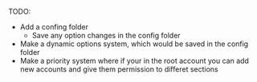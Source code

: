 TODO:
- Add a confing folder
  - Save any option changes in the config folder
- Make a dynamic options system, which would be saved in the config folder
- Make a priority system where if your in the root account you can add new accounts and give them permission to differet sections
